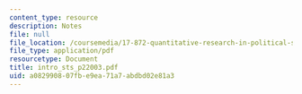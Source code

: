 ```yaml
---
content_type: resource
description: Notes
file: null
file_location: /coursemedia/17-872-quantitative-research-in-political-science-and-public-policy-spring-2004/a082990807fbe9ea71a7abdbd02e81a3_intro_sts_p22003.pdf
file_type: application/pdf
resourcetype: Document
title: intro_sts_p22003.pdf
uid: a0829908-07fb-e9ea-71a7-abdbd02e81a3
---
```

